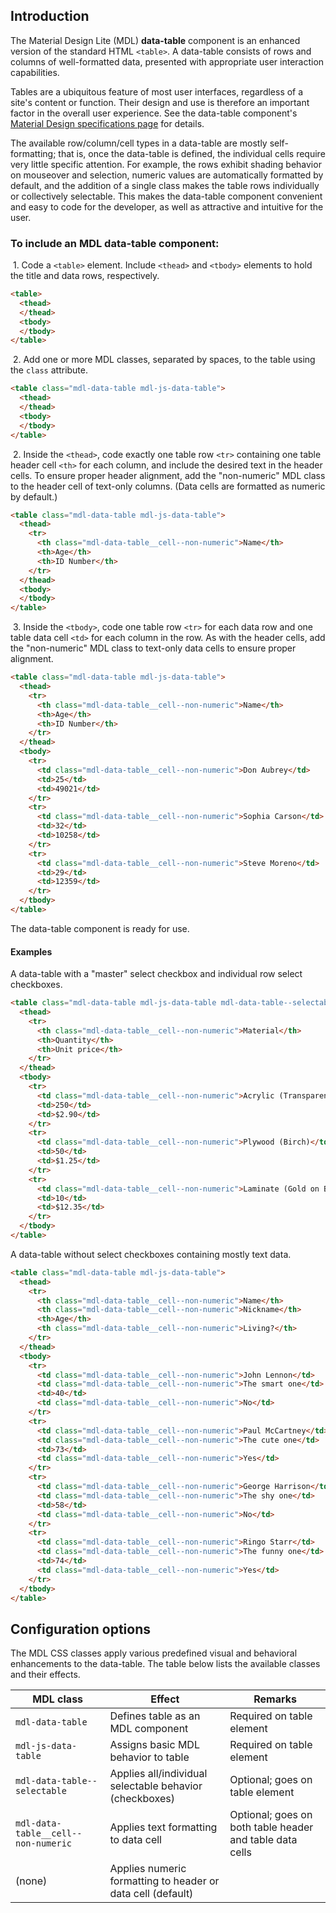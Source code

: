## Introduction

The Material Design Lite (MDL) **data-table** component is an enhanced version of the standard HTML `<table>`. A data-table consists of rows and columns of well-formatted data, presented with appropriate user interaction capabilities.

Tables are a ubiquitous feature of most user interfaces, regardless of a site's content or function. Their design and use is therefore an important factor in the overall user experience. See the data-table component's [Material Design specifications page](http://www.google.com/design/spec/components/data-tables.html) for details.

The available row/column/cell types in a data-table are mostly self-formatting; that is, once the data-table is defined, the individual cells require very little specific attention. For example, the rows exhibit shading behavior on mouseover and selection, numeric values are automatically formatted by default, and the addition of a single class makes the table rows individually or collectively selectable. This makes the data-table component convenient and easy to code for the developer, as well as attractive and intuitive for the user.

### To include an MDL **data-table** component:

&nbsp;1. Code a `<table>` element. Include `<thead>` and `<tbody>` elements to hold the title and data rows, respectively.
```html
<table>
  <thead>
  </thead>
  <tbody>
  </tbody>
</table>
```

&nbsp;2. Add one or more MDL classes, separated by spaces, to the table using the `class` attribute.
```html
<table class="mdl-data-table mdl-js-data-table">
  <thead>
  </thead>
  <tbody>
  </tbody>
</table>
```

&nbsp;2. Inside the `<thead>`, code exactly one table row `<tr>` containing one table header cell `<th>` for each column, and include the desired text in the header cells. To ensure proper header alignment, add the "non-numeric" MDL class to the header cell of text-only columns. (Data cells are formatted as numeric by default.)
```html
<table class="mdl-data-table mdl-js-data-table">
  <thead>
    <tr>
      <th class="mdl-data-table__cell--non-numeric">Name</th>
      <th>Age</th>
      <th>ID Number</th>
    </tr>
  </thead>
  <tbody>
  </tbody>
</table>
```

&nbsp;3. Inside the `<tbody>`, code one table row `<tr>` for each data row and one table data cell `<td>` for each column in the row. As with the header cells, add the "non-numeric" MDL class to text-only data cells to ensure proper alignment.
```html
<table class="mdl-data-table mdl-js-data-table">
  <thead>
    <tr>
      <th class="mdl-data-table__cell--non-numeric">Name</th>
      <th>Age</th>
      <th>ID Number</th>
    </tr>
  </thead>
  <tbody>
    <tr>
      <td class="mdl-data-table__cell--non-numeric">Don Aubrey</td>
      <td>25</td>
      <td>49021</td>
    </tr>
    <tr>
      <td class="mdl-data-table__cell--non-numeric">Sophia Carson</td>
      <td>32</td>
      <td>10258</td>
    </tr>
    <tr>
      <td class="mdl-data-table__cell--non-numeric">Steve Moreno</td>
      <td>29</td>
      <td>12359</td>
    </tr>
  </tbody>
</table>
```

The data-table component is ready for use.

#### Examples

A data-table with a "master" select checkbox and individual row select checkboxes.
```html
<table class="mdl-data-table mdl-js-data-table mdl-data-table--selectable">
  <thead>
    <tr>
      <th class="mdl-data-table__cell--non-numeric">Material</th>
      <th>Quantity</th>
      <th>Unit price</th>
    </tr>
  </thead>
  <tbody>
    <tr>
      <td class="mdl-data-table__cell--non-numeric">Acrylic (Transparent)</td>
      <td>250</td>
      <td>$2.90</td>
    </tr>
    <tr>
      <td class="mdl-data-table__cell--non-numeric">Plywood (Birch)</td>
      <td>50</td>
      <td>$1.25</td>
    </tr>
    <tr>
      <td class="mdl-data-table__cell--non-numeric">Laminate (Gold on Blue)</td>
      <td>10</td>
      <td>$12.35</td>
    </tr>
  </tbody>
</table>
```

A data-table without select checkboxes containing mostly text data.
```html
<table class="mdl-data-table mdl-js-data-table">
  <thead>
    <tr>
      <th class="mdl-data-table__cell--non-numeric">Name</th>
      <th class="mdl-data-table__cell--non-numeric">Nickname</th>
      <th>Age</th>
      <th class="mdl-data-table__cell--non-numeric">Living?</th>
    </tr>
  </thead>
  <tbody>
    <tr>
      <td class="mdl-data-table__cell--non-numeric">John Lennon</td>
      <td class="mdl-data-table__cell--non-numeric">The smart one</td>
      <td>40</td>
      <td class="mdl-data-table__cell--non-numeric">No</td>
    </tr>
    <tr>
      <td class="mdl-data-table__cell--non-numeric">Paul McCartney</td>
      <td class="mdl-data-table__cell--non-numeric">The cute one</td>
      <td>73</td>
      <td class="mdl-data-table__cell--non-numeric">Yes</td>
    </tr>
    <tr>
      <td class="mdl-data-table__cell--non-numeric">George Harrison</td>
      <td class="mdl-data-table__cell--non-numeric">The shy one</td>
      <td>58</td>
      <td class="mdl-data-table__cell--non-numeric">No</td>
    </tr>
    <tr>
      <td class="mdl-data-table__cell--non-numeric">Ringo Starr</td>
      <td class="mdl-data-table__cell--non-numeric">The funny one</td>
      <td>74</td>
      <td class="mdl-data-table__cell--non-numeric">Yes</td>
    </tr>
  </tbody>
</table>
```

## Configuration options

The MDL CSS classes apply various predefined visual and behavioral enhancements to the data-table. The table below lists the available classes and their effects.

| MDL class | Effect | Remarks |
|-----------|--------|---------|
| `mdl-data-table` | Defines table as an MDL component | Required on table element|
| `mdl-js-data-table` | Assigns basic MDL behavior to table | Required on table element|
| `mdl-data-table--selectable` | Applies all/individual selectable behavior (checkboxes) | Optional; goes on table element |
| `mdl-data-table__cell--non-numeric` | Applies text formatting to data cell | Optional; goes on both table header and table data cells |
| (none) | Applies numeric formatting to header or data cell (default) |  |
